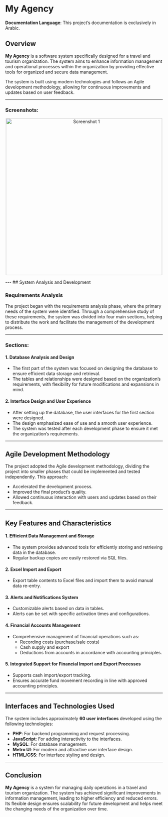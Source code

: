 # My Agency

**Documentation Language**: This project’s documentation is exclusively in Arabic.

## Overview
**My Agency** is a software system specifically designed for a travel and tourism organization. The system aims to enhance information management and operational processes within the organization by providing effective tools for organized and secure data management. 

The system is built using modern technologies and follows an Agile development methodology, allowing for continuous improvements and updates based on user feedback.

---
### Screenshots:

<p align="center">
  <img src="https://i.postimg.cc/KjhZtf0s/1.png" alt="Screenshot 1" width="500" height="500"/>
  
</p>
---
## System Analysis and Development

### Requirements Analysis
The project began with the requirements analysis phase, where the primary needs of the system were identified. Through a comprehensive study of these requirements, the system was divided into four main sections, helping to distribute the work and facilitate the management of the development process.

---

### Sections:

#### 1. Database Analysis and Design
- The first part of the system was focused on designing the database to ensure efficient data storage and retrieval.
- The tables and relationships were designed based on the organization’s requirements, with flexibility for future modifications and expansions in mind.

#### 2. Interface Design and User Experience
- After setting up the database, the user interfaces for the first section were designed.
- The design emphasized ease of use and a smooth user experience.
- The system was tested after each development phase to ensure it met the organization’s requirements.

---

## Agile Development Methodology

The project adopted the Agile development methodology, dividing the project into smaller phases that could be implemented and tested independently. This approach:
- Accelerated the development process.
- Improved the final product’s quality.
- Allowed continuous interaction with users and updates based on their feedback.

---

## Key Features and Characteristics

#### 1. Efficient Data Management and Storage
- The system provides advanced tools for efficiently storing and retrieving data in the database.
- Regular backup copies are easily restored via SQL files.

#### 2. Excel Import and Export
- Export table contents to Excel files and import them to avoid manual data re-entry.

#### 3. Alerts and Notifications System
- Customizable alerts based on data in tables.
- Alerts can be set with specific activation times and configurations.

#### 4. Financial Accounts Management
- Comprehensive management of financial operations such as:
  - Recording costs (purchase/sale costs)
  - Cash supply and export
  - Deductions from accounts in accordance with accounting principles.

#### 5. Integrated Support for Financial Import and Export Processes
- Supports cash import/export tracking.
- Ensures accurate fund movement recording in line with approved accounting principles.

---

## Interfaces and Technologies Used

The system includes approximately **60 user interfaces** developed using the following technologies:

- **PHP**: For backend programming and request processing.
- **JavaScript**: For adding interactivity to the interfaces.
- **MySQL**: For database management.
- **Metro UI**: For modern and attractive user interface design.
- **HTML/CSS**: For interface styling and design.

---

## Conclusion

**My Agency** is a system for managing daily operations in a travel and tourism organization. The system has achieved significant improvements in information management, leading to higher efficiency and reduced errors. Its flexible design ensures scalability for future development and helps meet the changing needs of the organization over time.

